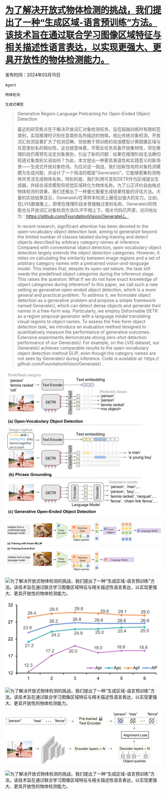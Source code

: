 # [为了解决开放式物体检测的挑战，我们提出了一种“生成区域-语言预训练”方法。该技术旨在通过联合学习图像区域特征与相关描述性语言表达，以实现更强大、更具开放性的物体检测能力。](https://arxiv.org/abs/2403.10191)

发布时间：2024年03月15日

`Agent`

`物体检测`

`生成式模型`

> Generative Region-Language Pretraining for Open-Ended Object Detection

> 最近的研究焦点在于解决开放词汇对象检测任务，旨在超越训练时有限标签类别，实现推理时识别任意类别名所描述的物体。相比传统对象检测，开放词汇检测显著扩大了检测范畴，但依赖于预训练的视语模型计算图像区域与任意类别名的相似性。这也就意味着，尽管此任务具备开放集特性，但在推理阶段仍需预先设定对象类别，引出了新的问题：如果在推理阶段无法确切知道对象类别又该如何？为此，本文提出一种更具普适性和实践意义的新场景——生成式开放对象检测。为应对这一挑战，我们创新性地将对象检测建模为生成问题，并设计了一个简洁的框架“GenerateU”，它能够密集检测物体并灵活生成物体名称。特别的是，我们利用可变形DETR作为区域提议生成器，并结合语言模型将视觉区域转化为物体名称。为了公正评价自由格式物体检测的效果，我们还推出了一种量化衡量生成结果性能的评估方法。大量的实验结果显示，GenerateU在零样本检测上展现出强大的实力。比如，在LVIS数据集上，即使在推理阶段未曾接触过类别名称，GenerateU的性能也与开放词汇对象检测方法GLIP不相上下。相关代码已开源，访问地址为：https://github.com/FoundationVision/GenerateU。

> In recent research, significant attention has been devoted to the open-vocabulary object detection task, aiming to generalize beyond the limited number of classes labeled during training and detect objects described by arbitrary category names at inference. Compared with conventional object detection, open vocabulary object detection largely extends the object detection categories. However, it relies on calculating the similarity between image regions and a set of arbitrary category names with a pretrained vision-and-language model. This implies that, despite its open-set nature, the task still needs the predefined object categories during the inference stage. This raises the question: What if we do not have exact knowledge of object categories during inference? In this paper, we call such a new setting as generative open-ended object detection, which is a more general and practical problem. To address it, we formulate object detection as a generative problem and propose a simple framework named GenerateU, which can detect dense objects and generate their names in a free-form way. Particularly, we employ Deformable DETR as a region proposal generator with a language model translating visual regions to object names. To assess the free-form object detection task, we introduce an evaluation method designed to quantitatively measure the performance of generative outcomes. Extensive experiments demonstrate strong zero-shot detection performance of our GenerateU. For example, on the LVIS dataset, our GenerateU achieves comparable results to the open-vocabulary object detection method GLIP, even though the category names are not seen by GenerateU during inference. Code is available at: https:// github.com/FoundationVision/GenerateU .

![为了解决开放式物体检测的挑战，我们提出了一种“生成区域-语言预训练”方法。该技术旨在通过联合学习图像区域特征与相关描述性语言表达，以实现更强大、更具开放性的物体检测能力。](../../../paper_images/2403.10191/x1.png)

![为了解决开放式物体检测的挑战，我们提出了一种“生成区域-语言预训练”方法。该技术旨在通过联合学习图像区域特征与相关描述性语言表达，以实现更强大、更具开放性的物体检测能力。](../../../paper_images/2403.10191/x2.png)

![为了解决开放式物体检测的挑战，我们提出了一种“生成区域-语言预训练”方法。该技术旨在通过联合学习图像区域特征与相关描述性语言表达，以实现更强大、更具开放性的物体检测能力。](../../../paper_images/2403.10191/x3.png)

![为了解决开放式物体检测的挑战，我们提出了一种“生成区域-语言预训练”方法。该技术旨在通过联合学习图像区域特征与相关描述性语言表达，以实现更强大、更具开放性的物体检测能力。](../../../paper_images/2403.10191/x4.png)

![为了解决开放式物体检测的挑战，我们提出了一种“生成区域-语言预训练”方法。该技术旨在通过联合学习图像区域特征与相关描述性语言表达，以实现更强大、更具开放性的物体检测能力。](../../../paper_images/2403.10191/x5.png)

![为了解决开放式物体检测的挑战，我们提出了一种“生成区域-语言预训练”方法。该技术旨在通过联合学习图像区域特征与相关描述性语言表达，以实现更强大、更具开放性的物体检测能力。](../../../paper_images/2403.10191/x6.png)

![为了解决开放式物体检测的挑战，我们提出了一种“生成区域-语言预训练”方法。该技术旨在通过联合学习图像区域特征与相关描述性语言表达，以实现更强大、更具开放性的物体检测能力。](../../../paper_images/2403.10191/x7.png)